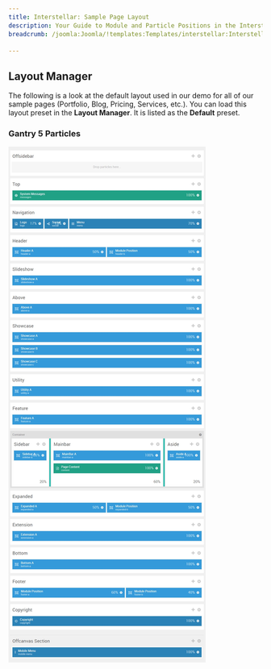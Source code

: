 ```yaml
---
title: Interstellar: Sample Page Layout
description: Your Guide to Module and Particle Positions in the Interstellar Template for Joomla
breadcrumb: /joomla:Joomla/!templates:Templates/interstellar:Interstellar

---
```


Layout Manager
-----

The following is a look at the default layout used in our demo for all of our sample pages (Portfolio, Blog, Pricing, Services, etc.). You can load this layout preset in the **Layout Manager**. It is listed as the **Default** preset.

### Gantry 5 Particles

![positions](assets/default_layout.jpeg)

